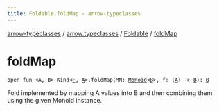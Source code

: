 ```yaml
---
title: Foldable.foldMap - arrow-typeclasses
---
```


[arrow-typeclasses](../../index.html) / [arrow.typeclasses](../index.html) / [Foldable](index.html) / [foldMap](./fold-map.html)

# foldMap

`open fun <A, B> Kind<`[`F`](index.html#F)`, `[`A`](fold-map.html#A)`>.foldMap(MN: `[`Monoid`](../-monoid/index.html)`<`[`B`](fold-map.html#B)`>, f: (`[`A`](fold-map.html#A)`) -> `[`B`](fold-map.html#B)`): `[`B`](fold-map.html#B)

Fold implemented by mapping A values into B and then combining them using the given Monoid instance.

